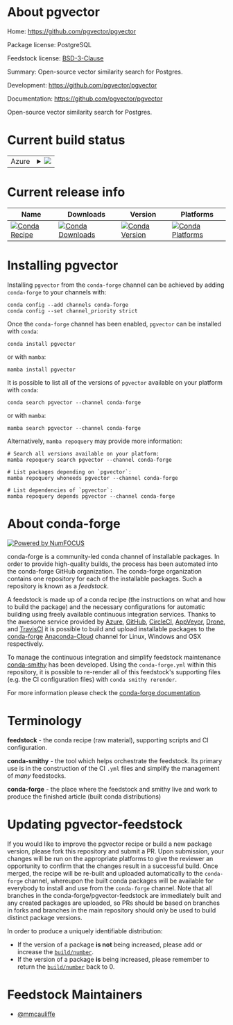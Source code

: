 About pgvector
==============

Home: https://github.com/pgvector/pgvector

Package license: PostgreSQL

Feedstock license: [BSD-3-Clause](https://github.com/conda-forge/pgvector-feedstock/blob/main/LICENSE.txt)

Summary: Open-source vector similarity search for Postgres.

Development: https://github.com/pgvector/pgvector

Documentation: https://github.com/pgvector/pgvector

Open-source vector similarity search for Postgres.

Current build status
====================


<table>
    
  <tr>
    <td>Azure</td>
    <td>
      <details>
        <summary>
          <a href="https://dev.azure.com/conda-forge/feedstock-builds/_build/latest?definitionId=18265&branchName=main">
            <img src="https://dev.azure.com/conda-forge/feedstock-builds/_apis/build/status/pgvector-feedstock?branchName=main">
          </a>
        </summary>
        <table>
          <thead><tr><th>Variant</th><th>Status</th></tr></thead>
          <tbody><tr>
              <td>linux_64</td>
              <td>
                <a href="https://dev.azure.com/conda-forge/feedstock-builds/_build/latest?definitionId=18265&branchName=main">
                  <img src="https://dev.azure.com/conda-forge/feedstock-builds/_apis/build/status/pgvector-feedstock?branchName=main&jobName=linux&configuration=linux%20linux_64_" alt="variant">
                </a>
              </td>
            </tr><tr>
              <td>osx_64</td>
              <td>
                <a href="https://dev.azure.com/conda-forge/feedstock-builds/_build/latest?definitionId=18265&branchName=main">
                  <img src="https://dev.azure.com/conda-forge/feedstock-builds/_apis/build/status/pgvector-feedstock?branchName=main&jobName=osx&configuration=osx%20osx_64_" alt="variant">
                </a>
              </td>
            </tr><tr>
              <td>osx_arm64</td>
              <td>
                <a href="https://dev.azure.com/conda-forge/feedstock-builds/_build/latest?definitionId=18265&branchName=main">
                  <img src="https://dev.azure.com/conda-forge/feedstock-builds/_apis/build/status/pgvector-feedstock?branchName=main&jobName=osx&configuration=osx%20osx_arm64_" alt="variant">
                </a>
              </td>
            </tr><tr>
              <td>win_64</td>
              <td>
                <a href="https://dev.azure.com/conda-forge/feedstock-builds/_build/latest?definitionId=18265&branchName=main">
                  <img src="https://dev.azure.com/conda-forge/feedstock-builds/_apis/build/status/pgvector-feedstock?branchName=main&jobName=win&configuration=win%20win_64_" alt="variant">
                </a>
              </td>
            </tr>
          </tbody>
        </table>
      </details>
    </td>
  </tr>
</table>

Current release info
====================

| Name | Downloads | Version | Platforms |
| --- | --- | --- | --- |
| [![Conda Recipe](https://img.shields.io/badge/recipe-pgvector-green.svg)](https://anaconda.org/conda-forge/pgvector) | [![Conda Downloads](https://img.shields.io/conda/dn/conda-forge/pgvector.svg)](https://anaconda.org/conda-forge/pgvector) | [![Conda Version](https://img.shields.io/conda/vn/conda-forge/pgvector.svg)](https://anaconda.org/conda-forge/pgvector) | [![Conda Platforms](https://img.shields.io/conda/pn/conda-forge/pgvector.svg)](https://anaconda.org/conda-forge/pgvector) |

Installing pgvector
===================

Installing `pgvector` from the `conda-forge` channel can be achieved by adding `conda-forge` to your channels with:

```
conda config --add channels conda-forge
conda config --set channel_priority strict
```

Once the `conda-forge` channel has been enabled, `pgvector` can be installed with `conda`:

```
conda install pgvector
```

or with `mamba`:

```
mamba install pgvector
```

It is possible to list all of the versions of `pgvector` available on your platform with `conda`:

```
conda search pgvector --channel conda-forge
```

or with `mamba`:

```
mamba search pgvector --channel conda-forge
```

Alternatively, `mamba repoquery` may provide more information:

```
# Search all versions available on your platform:
mamba repoquery search pgvector --channel conda-forge

# List packages depending on `pgvector`:
mamba repoquery whoneeds pgvector --channel conda-forge

# List dependencies of `pgvector`:
mamba repoquery depends pgvector --channel conda-forge
```


About conda-forge
=================

[![Powered by
NumFOCUS](https://img.shields.io/badge/powered%20by-NumFOCUS-orange.svg?style=flat&colorA=E1523D&colorB=007D8A)](https://numfocus.org)

conda-forge is a community-led conda channel of installable packages.
In order to provide high-quality builds, the process has been automated into the
conda-forge GitHub organization. The conda-forge organization contains one repository
for each of the installable packages. Such a repository is known as a *feedstock*.

A feedstock is made up of a conda recipe (the instructions on what and how to build
the package) and the necessary configurations for automatic building using freely
available continuous integration services. Thanks to the awesome service provided by
[Azure](https://azure.microsoft.com/en-us/services/devops/), [GitHub](https://github.com/),
[CircleCI](https://circleci.com/), [AppVeyor](https://www.appveyor.com/),
[Drone](https://cloud.drone.io/welcome), and [TravisCI](https://travis-ci.com/)
it is possible to build and upload installable packages to the
[conda-forge](https://anaconda.org/conda-forge) [Anaconda-Cloud](https://anaconda.org/)
channel for Linux, Windows and OSX respectively.

To manage the continuous integration and simplify feedstock maintenance
[conda-smithy](https://github.com/conda-forge/conda-smithy) has been developed.
Using the ``conda-forge.yml`` within this repository, it is possible to re-render all of
this feedstock's supporting files (e.g. the CI configuration files) with ``conda smithy rerender``.

For more information please check the [conda-forge documentation](https://conda-forge.org/docs/).

Terminology
===========

**feedstock** - the conda recipe (raw material), supporting scripts and CI configuration.

**conda-smithy** - the tool which helps orchestrate the feedstock.
                   Its primary use is in the construction of the CI ``.yml`` files
                   and simplify the management of *many* feedstocks.

**conda-forge** - the place where the feedstock and smithy live and work to
                  produce the finished article (built conda distributions)


Updating pgvector-feedstock
===========================

If you would like to improve the pgvector recipe or build a new
package version, please fork this repository and submit a PR. Upon submission,
your changes will be run on the appropriate platforms to give the reviewer an
opportunity to confirm that the changes result in a successful build. Once
merged, the recipe will be re-built and uploaded automatically to the
`conda-forge` channel, whereupon the built conda packages will be available for
everybody to install and use from the `conda-forge` channel.
Note that all branches in the conda-forge/pgvector-feedstock are
immediately built and any created packages are uploaded, so PRs should be based
on branches in forks and branches in the main repository should only be used to
build distinct package versions.

In order to produce a uniquely identifiable distribution:
 * If the version of a package **is not** being increased, please add or increase
   the [``build/number``](https://docs.conda.io/projects/conda-build/en/latest/resources/define-metadata.html#build-number-and-string).
 * If the version of a package **is** being increased, please remember to return
   the [``build/number``](https://docs.conda.io/projects/conda-build/en/latest/resources/define-metadata.html#build-number-and-string)
   back to 0.

Feedstock Maintainers
=====================

* [@mmcauliffe](https://github.com/mmcauliffe/)

